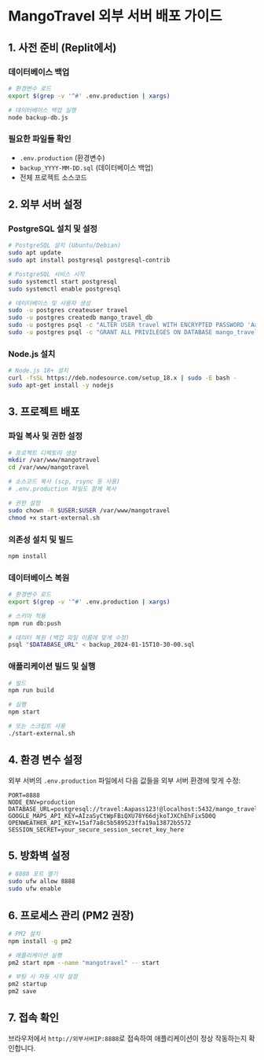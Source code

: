 
# MangoTravel 외부 서버 배포 가이드

## 1. 사전 준비 (Replit에서)

### 데이터베이스 백업
```bash
# 환경변수 로드
export $(grep -v '^#' .env.production | xargs)

# 데이터베이스 백업 실행
node backup-db.js
```

### 필요한 파일들 확인
- `.env.production` (환경변수)
- `backup_YYYY-MM-DD.sql` (데이터베이스 백업)
- 전체 프로젝트 소스코드

## 2. 외부 서버 설정

### PostgreSQL 설치 및 설정
```bash
# PostgreSQL 설치 (Ubuntu/Debian)
sudo apt update
sudo apt install postgresql postgresql-contrib

# PostgreSQL 서비스 시작
sudo systemctl start postgresql
sudo systemctl enable postgresql

# 데이터베이스 및 사용자 생성
sudo -u postgres createuser travel
sudo -u postgres createdb mango_travel_db
sudo -u postgres psql -c "ALTER USER travel WITH ENCRYPTED PASSWORD 'Aapass123!';"
sudo -u postgres psql -c "GRANT ALL PRIVILEGES ON DATABASE mango_travel_db TO travel;"
```

### Node.js 설치
```bash
# Node.js 18+ 설치
curl -fsSL https://deb.nodesource.com/setup_18.x | sudo -E bash -
sudo apt-get install -y nodejs
```

## 3. 프로젝트 배포

### 파일 복사 및 권한 설정
```bash
# 프로젝트 디렉토리 생성
mkdir /var/www/mangotravel
cd /var/www/mangotravel

# 소스코드 복사 (scp, rsync 등 사용)
# .env.production 파일도 함께 복사

# 권한 설정
sudo chown -R $USER:$USER /var/www/mangotravel
chmod +x start-external.sh
```

### 의존성 설치 및 빌드
```bash
npm install
```

### 데이터베이스 복원
```bash
# 환경변수 로드
export $(grep -v '^#' .env.production | xargs)

# 스키마 적용
npm run db:push

# 데이터 복원 (백업 파일 이름에 맞게 수정)
psql "$DATABASE_URL" < backup_2024-01-15T10-30-00.sql
```

### 애플리케이션 빌드 및 실행
```bash
# 빌드
npm run build

# 실행
npm start

# 또는 스크립트 사용
./start-external.sh
```

## 4. 환경 변수 설정

외부 서버의 `.env.production` 파일에서 다음 값들을 외부 서버 환경에 맞게 수정:

```env
PORT=8888
NODE_ENV=production
DATABASE_URL=postgresql://travel:Aapass123!@localhost:5432/mango_travel_db
GOOGLE_MAPS_API_KEY=AIzaSyCtWpFBiQXU78Y66djkoTJXChEhFix5D0Q
OPENWEATHER_API_KEY=15af7a8c5b589523ffa19a13872b5572
SESSION_SECRET=your_secure_session_secret_key_here
```

## 5. 방화벽 설정

```bash
# 8888 포트 열기
sudo ufw allow 8888
sudo ufw enable
```

## 6. 프로세스 관리 (PM2 권장)

```bash
# PM2 설치
npm install -g pm2

# 애플리케이션 실행
pm2 start npm --name "mangotravel" -- start

# 부팅 시 자동 시작 설정
pm2 startup
pm2 save
```

## 7. 접속 확인

브라우저에서 `http://외부서버IP:8888`로 접속하여 애플리케이션이 정상 작동하는지 확인합니다.
